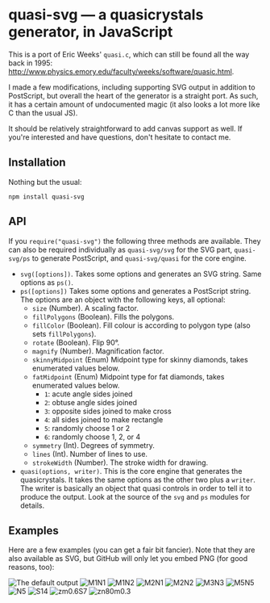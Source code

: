 
# quasi-svg — a quasicrystals generator, in JavaScript

This is a port of Eric Weeks' `quasi.c`, which can still be found all the way back in 1995:
http://www.physics.emory.edu/faculty/weeks/software/quasic.html.

I made a few modifications, including supporting SVG output in addition to PostScript, but overall
the heart of the generator is a straight port. As such, it has a certain amount of undocumented
magic (it also looks a lot more like C than the usual JS).

It should be relatively straightforward to add canvas support as well. If you're interested and have
questions, don't hesitate to contact me.

## Installation

Nothing but the usual:

    npm install quasi-svg

## API

If you `require("quasi-svg")` the following three methods are available. They can also be required
individually as `quasi-svg/svg` for the SVG part, `quasi-svg/ps` to generate PostScript, and
`quasi-svg/quasi` for the core engine.

* `svg([options])`. Takes some options and generates an SVG string. Same options as `ps()`.
* `ps([options])` Takes some options and generates a PostScript string. The options are an object 
  with the following keys, all optional:
  * `size` (Number). A scaling factor.
  * `fillPolygons` (Boolean). Fills the polygons.
  * `fillColor` (Boolean). Fill colour is according to polygon type (also sets `fillPolygons`).
  * `rotate` (Boolean). Flip 90°.
  * `magnify` (Number). Magnification factor.
  * `skinnyMidpoint` (Enum) Midpoint type for skinny diamonds, takes enumerated values below.
  * `fatMidpoint` (Enum) Midpoint type for fat diamonds, takes enumerated values below.
    * `1`: acute angle sides joined
    * `2`: obtuse angle sides joined
    * `3`: opposite sides joined to make cross
    * `4`: all sides joined to make rectangle
    * `5`: randomly choose 1 or 2
    * `6`: randomly choose 1, 2, or 4
  * `symmetry` (Int). Degrees of symmetry.
  * `lines` (Int). Number of lines to use.
  * `strokeWidth` (Number). The stroke width for drawing.
* `quasi(options, writer)`. This is the core engine that generates the quasicrystals. It takes the
  same options as the other two plus a `writer`. The writer is basically an object that quasi 
  controls in order to tell it to produce the output. Look at the source of the `svg` and `ps`
  modules for details.

## Examples

Here are a few examples (you can get a fair bit fancier). Note that they are also available as SVG,
but GitHub will only let you embed PNG (for good reasons, too):

![The default output](./examples/default.png)
![M1N1](./examples/M1N1.png)
![M1N2](./examples/M1N2.png)
![M2N1](./examples/M2N1.png)
![M2N2](./examples/M2N2.png)
![M3N3](./examples/M3N3.png)
![M5N5](./examples/M5N5.png)
![N5](./examples/N5.png)
![S14](./examples/S14.png)
![zm0.6S7](./examples/zm0.6S7.png)
![zn80m0.3](./examples/zn80m0.3.png)

